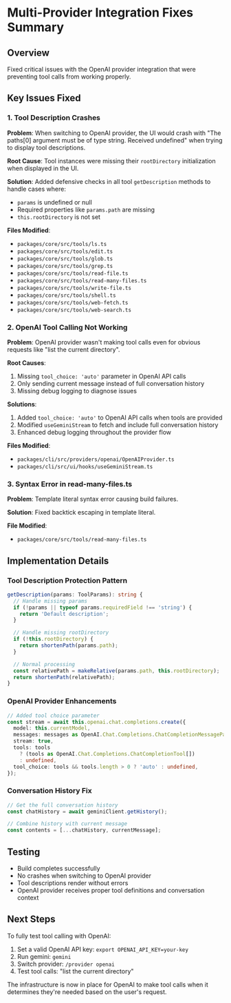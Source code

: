 # Multi-Provider Integration Fixes Summary

## Overview

Fixed critical issues with the OpenAI provider integration that were preventing tool calls from working properly.

## Key Issues Fixed

### 1. Tool Description Crashes

**Problem**: When switching to OpenAI provider, the UI would crash with "The paths[0] argument must be of type string. Received undefined" when trying to display tool descriptions.

**Root Cause**: Tool instances were missing their `rootDirectory` initialization when displayed in the UI.

**Solution**: Added defensive checks in all tool `getDescription` methods to handle cases where:

- `params` is undefined or null
- Required properties like `params.path` are missing
- `this.rootDirectory` is not set

**Files Modified**:

- `packages/core/src/tools/ls.ts`
- `packages/core/src/tools/edit.ts`
- `packages/core/src/tools/glob.ts`
- `packages/core/src/tools/grep.ts`
- `packages/core/src/tools/read-file.ts`
- `packages/core/src/tools/read-many-files.ts`
- `packages/core/src/tools/write-file.ts`
- `packages/core/src/tools/shell.ts`
- `packages/core/src/tools/web-fetch.ts`
- `packages/core/src/tools/web-search.ts`

### 2. OpenAI Tool Calling Not Working

**Problem**: OpenAI provider wasn't making tool calls even for obvious requests like "list the current directory".

**Root Causes**:

1. Missing `tool_choice: 'auto'` parameter in OpenAI API calls
2. Only sending current message instead of full conversation history
3. Missing debug logging to diagnose issues

**Solutions**:

1. Added `tool_choice: 'auto'` to OpenAI API calls when tools are provided
2. Modified `useGeminiStream` to fetch and include full conversation history
3. Enhanced debug logging throughout the provider flow

**Files Modified**:

- `packages/cli/src/providers/openai/OpenAIProvider.ts`
- `packages/cli/src/ui/hooks/useGeminiStream.ts`

### 3. Syntax Error in read-many-files.ts

**Problem**: Template literal syntax error causing build failures.

**Solution**: Fixed backtick escaping in template literal.

**File Modified**:

- `packages/core/src/tools/read-many-files.ts`

## Implementation Details

### Tool Description Protection Pattern

```typescript
getDescription(params: ToolParams): string {
  // Handle missing params
  if (!params || typeof params.requiredField !== 'string') {
    return 'Default description';
  }

  // Handle missing rootDirectory
  if (!this.rootDirectory) {
    return shortenPath(params.path);
  }

  // Normal processing
  const relativePath = makeRelative(params.path, this.rootDirectory);
  return shortenPath(relativePath);
}
```

### OpenAI Provider Enhancements

```typescript
// Added tool choice parameter
const stream = await this.openai.chat.completions.create({
  model: this.currentModel,
  messages: messages as OpenAI.Chat.Completions.ChatCompletionMessageParam[],
  stream: true,
  tools: tools
    ? (tools as OpenAI.Chat.Completions.ChatCompletionTool[])
    : undefined,
  tool_choice: tools && tools.length > 0 ? 'auto' : undefined,
});
```

### Conversation History Fix

```typescript
// Get the full conversation history
const chatHistory = await geminiClient.getHistory();

// Combine history with current message
const contents = [...chatHistory, currentMessage];
```

## Testing

- Build completes successfully
- No crashes when switching to OpenAI provider
- Tool descriptions render without errors
- OpenAI provider receives proper tool definitions and conversation context

## Next Steps

To fully test tool calling with OpenAI:

1. Set a valid OpenAI API key: `export OPENAI_API_KEY=your-key`
2. Run gemini: `gemini`
3. Switch provider: `/provider openai`
4. Test tool calls: "list the current directory"

The infrastructure is now in place for OpenAI to make tool calls when it determines they're needed based on the user's request.

